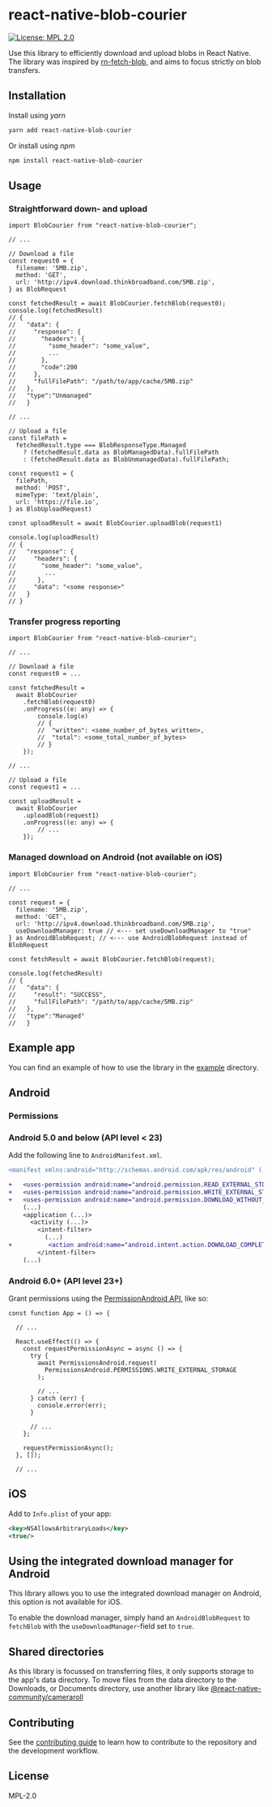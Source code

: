# react-native-blob-courier

[![License: MPL 2.0](https://img.shields.io/badge/License-MPL%202.0-brightgreen.svg)](https://opensource.org/licenses/MPL-2.0)

Use this library to efficiently download and upload blobs in React Native. The library was inspired by [rn-fetch-blob](https://github.com/joltup/rn-fetch-blob), and aims to focus strictly on blob transfers.

## Installation

Install using _yarn_

```sh
yarn add react-native-blob-courier
```

Or install using _npm_

```sh
npm install react-native-blob-courier
```

## Usage

### Straightforward down- and upload

```tsx
import BlobCourier from "react-native-blob-courier";

// ...

// Download a file
const request0 = {
  filename: '5MB.zip',
  method: 'GET',
  url: 'http://ipv4.download.thinkbroadband.com/5MB.zip',
} as BlobRequest

const fetchedResult = await BlobCourier.fetchBlob(request0);
console.log(fetchedResult)
// {
//   "data": {
//     "response": {
//       "headers": {
//         "some_header": "some_value",
//         ...
//       },
//       "code":200
//     },
//     "fullFilePath": "/path/to/app/cache/5MB.zip"
//   },
//   "type":"Unmanaged"
//   }

// ...

// Upload a file
const filePath =
  fetchedResult.type === BlobResponseType.Managed
    ? (fetchedResult.data as BlobManagedData).fullFilePath
    : (fetchedResult.data as BlobUnmanagedData).fullFilePath;

const request1 = {
  filePath,
  method: 'POST',
  mimeType: 'text/plain',
  url: 'https://file.io',
} as BlobUploadRequest)

const uploadResult = await BlobCourier.uploadBlob(request1)

console.log(uploadResult)
// {
//   "response": {
//     "headers": {
//       "some_header": "some_value",
//        ...
//      },
//     "data": "<some response>"
//   }
// }

```

### Transfer progress reporting

```tsx
import BlobCourier from "react-native-blob-courier";

// ...

// Download a file
const request0 = ...

const fetchedResult =
  await BlobCourier
    .fetchBlob(request0)
    .onProgress((e: any) => {
        console.log(e)
        // {
        //  "written": <some_number_of_bytes_written>,
        //  "total": <some_total_number_of_bytes>
        // }
    });

// ...

// Upload a file
const request1 = ...

const uploadResult =
  await BlobCourier
    .uploadBlob(request1)
    .onProgress((e: any) => {
        // ...
    });
```

### Managed download on Android (not available on iOS)

```tsx
import BlobCourier from "react-native-blob-courier";

// ...

const request = {
  filename: '5MB.zip',
  method: 'GET',
  url: 'http://ipv4.download.thinkbroadband.com/5MB.zip',
  useDownloadManager: true // <--- set useDownloadManager to "true"
} as AndroidBlobRequest; // <--- use AndroidBlobRequest instead of BlobRequest

const fetchResult = await BlobCourier.fetchBlob(request);

console.log(fetchedResult)
// {
//   "data": {
//     "result": "SUCCESS",
//     "fullFilePath": "/path/to/app/cache/5MB.zip"
//   },
//   "type":"Managed"
//   }

```

## Example app

You can find an example of how to use the library in the [example](example) directory.

## Android

### Permissions

### Android 5.0 and below (API level < 23)

Add the following line to `AndroidManifest.xml`.

```diff
<manifest xmlns:android="http://schemas.android.com/apk/res/android" (...)>

+   <uses-permission android:name="android.permission.READ_EXTERNAL_STORAGE" />
+   <uses-permission android:name="android.permission.WRITE_EXTERNAL_STORAGE" />
+   <uses-permission android:name="android.permission.DOWNLOAD_WITHOUT_NOTIFICATION" />
    (...)
    <application (...)>
      <activity (...)>
        <intent-filter>
          (...)
+          <action android:name="android.intent.action.DOWNLOAD_COMPLETE"/>
        </intent-filter>
    (...)
```

### Android 6.0+ (API level 23+)

Grant permissions using the [PermissionAndroid API](https://facebook.github.io/react-native/docs/permissionsandroid.html), like so:

```tsx
const function App = () => {

  // ...

  React.useEffect(() => {
    const requestPermissionAsync = async () => {
      try {
        await PermissionsAndroid.request(
          PermissionsAndroid.PERMISSIONS.WRITE_EXTERNAL_STORAGE
        );

        // ...
      } catch (err) {
        console.error(err);
      }

      // ...
    };

    requestPermissionAsync();
  }, []);

  // ...
```

## iOS

Add to `Info.plist` of your app:

```xml
<key>NSAllowsArbitraryLoads</key>
<true/>
```

## Using the integrated download manager for Android

This library allows you to use the integrated download manager on Android, this option is not available for iOS.

To enable the download manager, simply hand an `AndroidBlobRequest` to `fetchBlob` with the `useDownloadManager`-field set to `true`.

## Shared directories

As this library is focussed on transferring files, it only supports storage to the app's data directory. To move files from the data directory to the Downloads, or Documents directory, use another library like [@react-native-community/cameraroll](https://github.com/react-native-community/react-native-cameraroll)

## Contributing

See the [contributing guide](CONTRIBUTING.md) to learn how to contribute to the  repository and the development workflow.

## License

MPL-2.0

